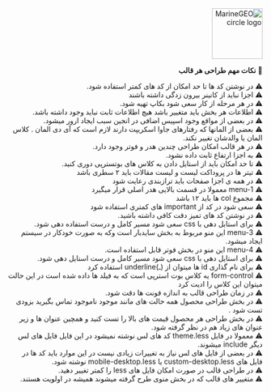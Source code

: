 <div dir="rtl">
<img src="https://shopfa.com/src/themes/theme_102/img/logo.svg" alt="MarineGEO circle logo" style="height: 100px; width:100px;"/>
  
:pushpin:	 **نکات مهم طراحی هر قالب** 	 
  
   ⚠️  در نوشتن کد ها تا حد امکان از کد های کمتر استفاده شود.
  <br>
     ⚠️  اجزا نباید از کانینر بیرون زدگی داشته باشند
<br>
  ⚠️ در هر مرحله از کار سعی شود بکاپ تهیه شود.
  <br>
  ⚠️  اطلاعات هر بخش باید متغییر باشد هیچ اطلاعات ثابت نباید وجود داشته باشد.
 <br>
  ⚠️ در بعضی از مواقع وجود اسپیس اضافی در انجین سبب ایجاد ارور میشود.
<br>
⚠️ بعضی از المانها که رفتارهای جاوا اسکریپت دارند لازم است که آی دی المان . کلاس المان یا والدشان تغییر نکند.
  <br>
  ⚠️ در هر قالب امکان طراحی چندین هدر و فوتر وجود دارد.
   <br>
  ⚠️ به اجزا ارتفاع ثابت داده نشود.
   <br>
  ⚠️ تا حد امکان باید از استایل دادن به کلاس های بوتسترپی دوری کنید.
   <br>
  ⚠️  تیتر ها در پروداکت لیست و لیست مقالات باید ۲ سطری باشد
   <br>
  ⚠️  در همه ی اجزا صفحات باید ترازبندی رعایت شود
   <br>
  ⚠️  menu-1 معمولا در قسمت بالایی هدر اصلی قرار میگیرد
   <br>
  ⚠️  مجموع col ها باید ۱۲ باشد
   <br>
  ⚠️  سعی شود در کد از important های کمتری استفاده شود
   <br>
  ⚠️ در نوشتن کد های تمیز دقت کافی داشته باشید.
   <br>
  ⚠️  برای استایل دهی با css سعی شود مسیر کامل و درست استفاده دهی شود.
   <br>
  ⚠️  menu-3 این منو مربوط به بخش سایدبار است وکه به صورت خودکار در سیستم ایجاد میشود.
   <br>
  ⚠️  menu-4 این منو در بخش فوتر قابل استفاده است.
   <br>
  ⚠️  برای استایل دهی با css سعی شود مسیر کامل و درست استایل دهی شود.
   <br>
  ⚠️  برای نام گذاری id ها میتوان از (ـ)underline استفاده کرد 
   <br>
  ⚠️  form-control یه کلاس بوت استرپی است که به فیلد ها داده شده است در این حالت میتوان این کلاس را ادیت کرد
   <br>
  ⚠️  در زمان طراحی قالب به اندازه فونت ها دقت شود.
     <br>
  ⚠️  در بخش طراحی محصول همه حالت های مانند موجود ناموجود تماس بگیرید بزودی تست شود .
     <br>
  ⚠️  در بخش طراحی هر محصول قیمت های بالا را تست کنید و همچین عنوان ها و زیر عنوان های زیاد هم در نظر گرفته شود.
       <br>
  ⚠️  معمولا در فایل theme.less کد های لس نوشته نمیشود در این فایل  فایل های لس دیگر include میشوند.
       <br>
  ⚠️  در بعضی از فایل های لس نیاز به تغییرات زیادی نیست در این موارد باید کد ها در فایل های custom-desktop.less یا mobile-desktop.less نوشته شود.
       <br>
  ⚠️  در طراحی قالب در صورت امکان فایل های less را کمتر تغییر دهید.
        <br>
  ⚠️  متغییر های قالب که در بخش منوی طرح گرفته میشوند همیشه در اولویت هستند.
       <br>




  
  
  
  
  
</div>
